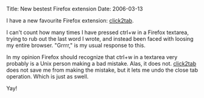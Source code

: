 Title: New bestest Firefox extension
Date: 2006-03-13

I have a new favourite Firefox extension: [click2tab](http://click2tab.mozdev.org/).

I can't count how many times I have pressed ctrl+w in a Firefox textarea, trying to rub out
the last word I wrote, and instead been faced with loosing my entire browser. "Grrrr," is
my usual response to this.

In my opinion Firefox should recognize that ctrl+w in a textarea very probably is
a Unix person making a bad mistake. Alas, it does not. [click2tab](http://click2tab.mozdev.org/)
does not save me from making the mistake, but it lets me undo the close tab operation.
Which is just as swell.

Yay!